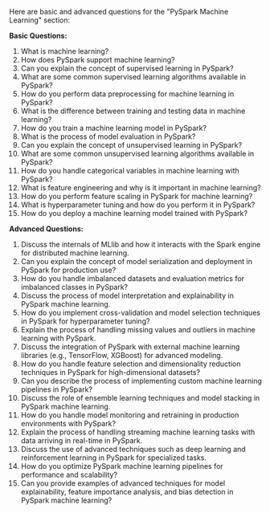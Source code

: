 Here are basic and advanced questions for the "PySpark Machine Learning" section:

**Basic Questions:**

1. What is machine learning?
2. How does PySpark support machine learning?
3. Can you explain the concept of supervised learning in PySpark?
4. What are some common supervised learning algorithms available in PySpark?
5. How do you perform data preprocessing for machine learning in PySpark?
6. What is the difference between training and testing data in machine learning?
7. How do you train a machine learning model in PySpark?
8. What is the process of model evaluation in PySpark?
9. Can you explain the concept of unsupervised learning in PySpark?
10. What are some common unsupervised learning algorithms available in PySpark?
11. How do you handle categorical variables in machine learning with PySpark?
12. What is feature engineering and why is it important in machine learning?
13. How do you perform feature scaling in PySpark for machine learning?
14. What is hyperparameter tuning and how do you perform it in PySpark?
15. How do you deploy a machine learning model trained with PySpark?

**Advanced Questions:**

1. Discuss the internals of MLlib and how it interacts with the Spark engine for distributed machine learning.
2. Can you explain the concept of model serialization and deployment in PySpark for production use?
3. How do you handle imbalanced datasets and evaluation metrics for imbalanced classes in PySpark?
4. Discuss the process of model interpretation and explainability in PySpark machine learning.
5. How do you implement cross-validation and model selection techniques in PySpark for hyperparameter tuning?
6. Explain the process of handling missing values and outliers in machine learning with PySpark.
7. Discuss the integration of PySpark with external machine learning libraries (e.g., TensorFlow, XGBoost) for advanced modeling.
8. How do you handle feature selection and dimensionality reduction techniques in PySpark for high-dimensional datasets?
9. Can you describe the process of implementing custom machine learning pipelines in PySpark?
10. Discuss the role of ensemble learning techniques and model stacking in PySpark machine learning.
11. How do you handle model monitoring and retraining in production environments with PySpark?
12. Explain the process of handling streaming machine learning tasks with data arriving in real-time in PySpark.
13. Discuss the use of advanced techniques such as deep learning and reinforcement learning in PySpark for specialized tasks.
14. How do you optimize PySpark machine learning pipelines for performance and scalability?
15. Can you provide examples of advanced techniques for model explainability, feature importance analysis, and bias detection in PySpark machine learning?

